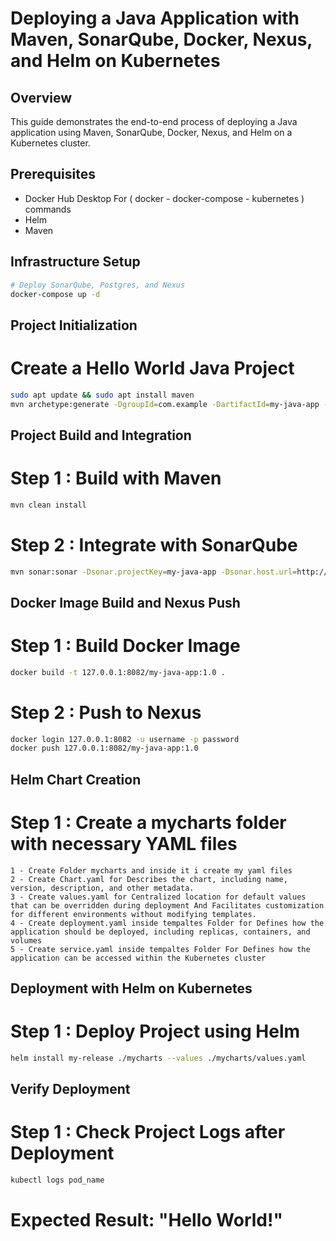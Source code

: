 # Deploying a Java Application with Maven, SonarQube, Docker, Nexus, and Helm on Kubernetes

## Overview

This guide demonstrates the end-to-end process of deploying a Java application using Maven, SonarQube, Docker, Nexus, and Helm on a Kubernetes cluster.

## Prerequisites

- Docker Hub Desktop For ( docker - docker-compose - kubernetes ) commands
- Helm
- Maven

## Infrastructure Setup

```bash
# Deploy SonarQube, Postgres, and Nexus
docker-compose up -d
```

## Project Initialization
# Create a Hello World Java Project
```bash
sudo apt update && sudo apt install maven
mvn archetype:generate -DgroupId=com.example -DartifactId=my-java-app -DarchetypeArtifactId=maven-archetype-quickstart -DinteractiveMode=false
```

## Project Build and Integration
# Step 1 : Build with Maven
```bash
mvn clean install
```
# Step 2 : Integrate with SonarQube
```bash
mvn sonar:sonar -Dsonar.projectKey=my-java-app -Dsonar.host.url=http://127.0.0.1:9000 -Dsonar.login=token
```

## Docker Image Build and Nexus Push
# Step 1 : Build Docker Image
```bash
docker build -t 127.0.0.1:8082/my-java-app:1.0 .
```
# Step 2 : Push to Nexus
```bash
docker login 127.0.0.1:8082 -u username -p password
docker push 127.0.0.1:8082/my-java-app:1.0
```

## Helm Chart Creation
# Step 1 : Create a mycharts folder with necessary YAML files
    1 - Create Folder mycharts and inside it i create my yaml files
    2 - Create Chart.yaml for Describes the chart, including name, version, description, and other metadata.
    3 - Create values.yaml for Centralized location for default values that can be overridden during deployment And Facilitates customization for different environments without modifying templates.
    4 - Create deployment.yaml inside tempaltes Folder for Defines how the application should be deployed, including replicas, containers, and volumes
    5 - Create service.yaml inside tempaltes Folder For Defines how the application can be accessed within the Kubernetes cluster


## Deployment with Helm on Kubernetes
# Step 1 : Deploy Project using Helm
```bash
helm install my-release ./mycharts --values ./mycharts/values.yaml
```

## Verify Deployment
# Step 1 : Check Project Logs after Deployment
```bash
kubectl logs pod_name
```
# Expected Result: "Hello World!"













